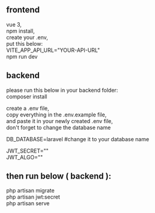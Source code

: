 frontend
---
vue 3, <br />
npm install, <br />
create your .env, <br />
put this below: <br />
VITE_APP_API_URL="YOUR-API-URL" <br />
npm run dev

backend
---
please run this below in your backend folder:<br />
composer install

create a .env file, <br />
copy everything in the .env.example file, <br />
and paste it in your newly created .env file, <br />
don't forget to change the database name

DB_DATABASE=laravel #change it to your database name

JWT_SECRET="" <br />
JWT_ALGO="" <br />

then run below ( backend ):
---
php artisan migrate <br />
php artisan jwt:secret <br />
php artisan serve

